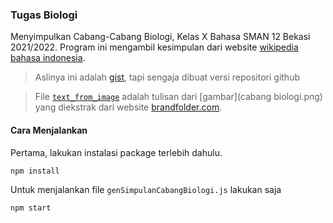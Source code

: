 ### Tugas Biologi

Menyimpulkan Cabang-Cabang Biologi, Kelas X Bahasa SMAN 12 Bekasi 2021/2022. Program ini mengambil kesimpulan dari website [wikipedia bahasa indonesia](https://id.wikipedia.org/).

> Aslinya ini adalah [gist](https://gist.github.com/reacto11mecha/17cf0f388f56be7557f6585c8b388b87), tapi sengaja dibuat versi repositori github

> File [`text_from_image`](text_from_image.txt) adalah tulisan dari [gambar](cabang biologi.png) yang diekstrak dari website [brandfolder.com](https://brandfolder.com/workbench/extract-text-from-image).

#### Cara Menjalankan

Pertama, lakukan instalasi package terlebih dahulu.

```bash
npm install
```

Untuk menjalankan file `genSimpulanCabangBiologi.js` lakukan saja

```bash
npm start
```
